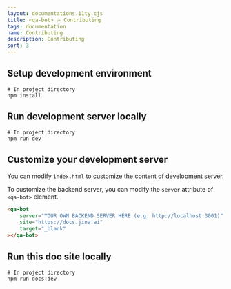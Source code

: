```yaml
---
layout: documentations.11ty.cjs
title: <qa-bot> ⌲ Contributing
tags: documentation
name: Contributing
description: Contributing
sort: 3
---
```

## Setup development environment
```shell
# In project directory
npm install
```

## Run development server locally
```shell
# In project directory
npm run dev
```

## Customize your development server
You can modify `index.html` to customize the content of development server.

To customize the backend server, you can modify the `server` attribute of `<qa-bot>` element.

```html
<qa-bot 
    server="YOUR OWN BACKEND SERVER HERE (e.g. http://localhost:3001)"
    site="https://docs.jina.ai"
    target="_blank"
></qa-bot>
```

<qa-bot server="https://docsbot.jina.ai" site="https://docs.jina.ai"></qa-bot>

## Run this doc site locally 
```shell
# In project directory
npm run docs:dev
```


<style>
    qa-bot {
        position: fixed; 
        left: 2rem; 
    }
    qa-bot:not(:defined) { display: none; }
</style>
